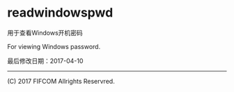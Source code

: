 # readwindowspwd

用于查看Windows开机密码

For viewing Windows password.

最后修改日期：2017-04-10
*************************************
(C) 2017 FIFCOM Allrights Reservred.
